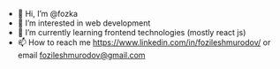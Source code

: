 - 👋 Hi, I’m @fozka
- 👀 I’m interested in web development
- 🌱 I’m currently learning frontend technologies (mostly react js)
- 📫 How to reach me https://www.linkedin.com/in/fozileshmurodov/ or email fozileshmurodov@gmail.com

<!---
fozka/fozka is a ✨ special ✨ repository because its `README.md` (this file) appears on your GitHub profile.
You can click the Preview link to take a look at your changes.
--->
